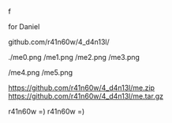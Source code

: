 f



for Daniel

github.com/r41n60w/4_d4n13l/
                           
./me0.png
/me1.png
/me2.png
/me3.png


/me4.png
/me5.png         



                           

https://github.com/r41n60w/4_d4n13l/me.zip
https://github.com/r41n60w/4_d4n13l/me.tar.gz

r41n60w  =)
r41n60w  =)
